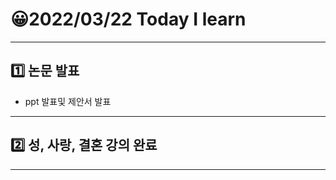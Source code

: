 # 😀2022/03/22 Today I learn
-------------------------
## 1️⃣ 논문 발표
  * ppt 발표및 제안서 발표
----------------------------
## 2️⃣ 성, 사랑, 결혼 강의 완료
----------------------------
